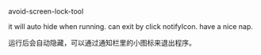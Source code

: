 avoid-screen-lock-tool

it will auto hide when running. can exit by click notifyIcon.
have a nice nap.

运行后会自动隐藏，可以通过通知栏里的小图标来退出程序。
